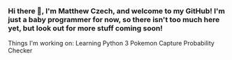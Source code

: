 ### Hi there 👋, I'm Matthew Czech, and welcome to my GitHub! I'm just a baby programmer for now, so there isn't too much here yet, but look out for more stuff coming soon! 
Things I'm working on:
Learning Python 3
Pokemon Capture Probability Checker

<!--
**mtczech/mtczech** is a ✨ _special_ ✨ repository because its `README.md` (this file) appears on your GitHub profile.

Here are some ideas to get you started:

- 🔭 I’m currently working on ...
- 🌱 I’m currently learning ...
- 👯 I’m looking to collaborate on ...
- 🤔 I’m looking for help with ...
- 💬 Ask me about ...
- 📫 How to reach me: ...
- 😄 Pronouns: ...
- ⚡ Fun fact: ...
-->
